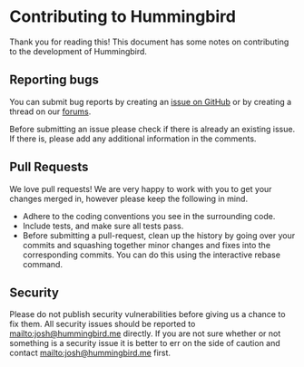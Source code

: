 Contributing to Hummingbird
===========================

Thank you for reading this! This document has some notes on contributing to the development of Hummingbird.

Reporting bugs
--------------

You can submit bug reports by creating an [issue on GitHub](https://github.com/hummingbird-me/hummingbird/issues/new) or by creating a thread on our [forums](https://forums.hummingbird.me/c/feedback/bugs).

Before submitting an issue please check if there is already an existing issue. If there is, please add any additional information in the comments.

Pull Requests
-------------

We love pull requests! We are very happy to work with you to get your changes merged in, however please keep the following in mind.

* Adhere to the coding conventions you see in the surrounding code.
* Include tests, and make sure all tests pass.
* Before submitting a pull-request, clean up the history by going over your commits and squashing together minor changes and fixes into the corresponding commits. You can do this using the interactive rebase command.

Security
--------

Please do not publish security vulnerabilities before giving us a chance to fix them. All security issues should be reported to <mailto:josh@hummingbird.me> directly. If you are not sure whether or not something is a security issue it is better to err on the side of caution and contact <mailto:josh@hummingbird.me> first.
